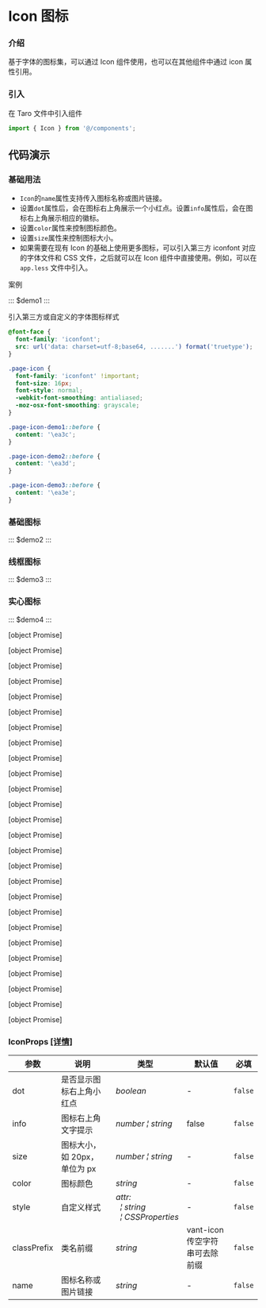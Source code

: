 # Icon 图标

### 介绍

基于字体的图标集，可以通过 Icon 组件使用，也可以在其他组件中通过 icon 属性引用。

### 引入

在 Taro 文件中引入组件

```js
import { Icon } from '@/components';
```

## 代码演示

### 基础用法

- `Icon`的`name`属性支持传入图标名称或图片链接。
- 设置`dot`属性后，会在图标右上角展示一个小红点。设置`info`属性后，会在图标右上角展示相应的徽标。
- 设置`color`属性来控制图标颜色。
- 设置`size`属性来控制图标大小。
- 如果需要在现有 Icon 的基础上使用更多图标，可以引入第三方 iconfont 对应的字体文件和 CSS 文件，之后就可以在 Icon 组件中直接使用。例如，可以在 `app.less` 文件中引入。

案例

::: $demo1 :::

引入第三方或自定义的字体图标样式

```css
@font-face {
  font-family: 'iconfont';
  src: url('data: charset=utf-8;base64, .......') format('truetype');
}

.page-icon {
  font-family: 'iconfont' !important;
  font-size: 16px;
  font-style: normal;
  -webkit-font-smoothing: antialiased;
  -moz-osx-font-smoothing: grayscale;
}

.page-icon-demo1::before {
  content: '\ea3c';
}

.page-icon-demo2::before {
  content: '\ea3d';
}

.page-icon-demo3::before {
  content: '\ea3e';
}
```

### 基础图标

::: $demo2 :::

### 线框图标

::: $demo3 :::

### 实心图标

::: $demo4 :::

[object Promise]

[object Promise]

[object Promise]

[object Promise]

[object Promise]

[object Promise]

[object Promise]

[object Promise]

[object Promise]

[object Promise]

[object Promise]

[object Promise]

[object Promise]

[object Promise]

[object Promise]

[object Promise]

[object Promise]

[object Promise]

[object Promise]

[object Promise]

[object Promise]

[object Promise]

[object Promise]

[object Promise]

[object Promise]

[object Promise]

### IconProps [[详情]](https://codeup.aliyun.com/5f855dfb1858a17210466fd0/wuhang-meimeng-development/wm-taro-template/tree/master/modules/wm-taro-design/types/icon.d.ts)

| 参数        | 说明                         | 类型                                                                                                                              | 默认值                         | 必填    |
| ----------- | ---------------------------- | --------------------------------------------------------------------------------------------------------------------------------- | ------------------------------ | ------- |
| dot         | 是否显示图标右上角小红点     | _&nbsp;&nbsp;boolean<br/>_                                                                                                        | -                              | `false` |
| info        | 图标右上角文字提示           | _&nbsp;&nbsp;number&nbsp;&brvbar;&nbsp;string<br/>_                                                                               | false                          | `false` |
| size        | 图标大小，如 20px，单位为 px | _&nbsp;&nbsp;number&nbsp;&brvbar;&nbsp;string<br/>_                                                                               | -                              | `false` |
| color       | 图标颜色                     | _&nbsp;&nbsp;string<br/>_                                                                                                         | -                              | `false` |
| style       | 自定义样式                   | _&nbsp;&nbsp;attr:<br/>&nbsp;&nbsp;&nbsp;&nbsp;&brvbar;&nbsp;string<br/>&nbsp;&nbsp;&nbsp;&nbsp;&brvbar;&nbsp;CSSProperties<br/>_ | -                              | `false` |
| classPrefix | 类名前缀                     | _&nbsp;&nbsp;string<br/>_                                                                                                         | vant-icon 传空字符串可去除前缀 | `false` |
| name        | 图标名称或图片链接           | _&nbsp;&nbsp;string<br/>_                                                                                                         | -                              | `false` |
